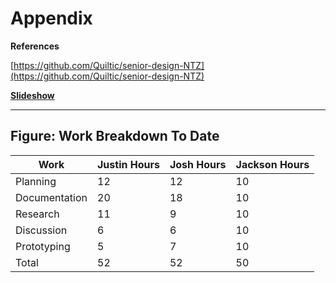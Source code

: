 # Appendix

**References**

[https://github.com/Quiltic/senior-design-NTZ](https://github.com/Quiltic/senior-design-NTZ)

[**Slideshow**](https://mailuc-my.sharepoint.com/:p:/g/personal/trexlejt_mail_uc_edu/EZQmkkjh0sJIpy3eF7fyiHYB_B8kezL40YRlPBNPUZt6mw?rtime=hsE3TVfH2kg)

****

## **Figure: Work Breakdown To Date**

| Work          | Justin Hours | Josh Hours | Jackson Hours  |
| ------------- | ------------ | ---------- |--------------- |
| Planning      | 12           | 12         |10              |
| Documentation | 20           | 18         |10              |
| Research      | 11           | 9          |10              |
| Discussion    | 6            | 6          |10              |
| Prototyping   | 5            | 7          |10              |
| Total         | 52           | 52         |50              |
